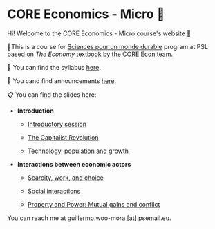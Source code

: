 # CORE Economics - Micro :game_die:

Hi! Welcome to the CORE Economics - Micro course's website :wave:

:closed_book:This is a course for [Sciences pour un monde durable](https://psl.eu/formation/sciences-monde-durable) program at PSL based on [*The Economy*](https://www.core-econ.org/the-economy/) textbook by the [CORE Econ team](https://www.core-econ.org/).

:paperclip: You can find the syllabus [here](https://www.dropbox.com/s/5als72z6wbzk1hm/Woo-Mora.%20Syllabus%20CORE%20Econ%20Micro%20PSL.pdf?dl=0).

:loudspeaker: You cand find announcements [here](https://github.com/woomora/CORE-econ-micro/blob/master/announcements.md).

:clipboard: You can find the slides here:

- **Introduction**

  - [Introductory session](https://woomora.github.io/CORE-econ-micro/Intro/core-intro.html#1)
 
  - [The Capitalist Revolution](https://woomora.github.io/CORE-econ-micro/Unit-1/core-unit1.html#1)
  
  - [Technology, population and growth](https://woomora.github.io/CORE-econ-micro/Unit-2/core-unit2.html#1)
  
- **Interactions between economic actors**

  - [Scarcity, work, and choice](https://woomora.github.io/CORE-econ-micro/Unit-3/core-unit3.html#1)  
  
  - [Social interactions](https://woomora.github.io/CORE-econ-micro/Unit-4/core-unit4.html#1)  
  
  - [Property and Power: Mutual gains and conflict](https://woomora.github.io/CORE-econ-micro/Unit-5/core-unit5.html#1)  
  

You can reach me at guillermo.woo-mora [at] psemail.eu.
